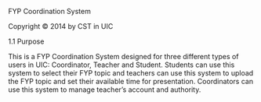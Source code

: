 FYP Coordination System

Copyright © 2014 by CST in UIC

1.1	Purpose 

This is a FYP Coordination System designed for three different types of users in UIC: Coordinator, Teacher and Student. Students can use this system to select their FYP topic and teachers can use this system to upload the FYP topic and set their available time for presentation. Coordinators can use this system to manage teacher’s account and authority.
